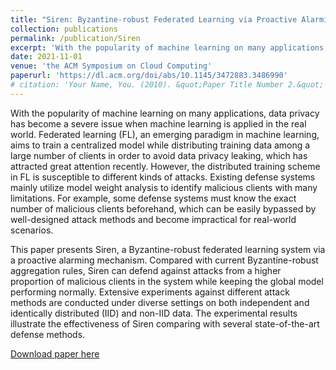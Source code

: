 ```yaml
---
title: "Siren: Byzantine-robust Federated Learning via Proactive Alarming"
collection: publications
permalink: /publication/Siren
excerpt: 'With the popularity of machine learning on many applications, data privacy has become a severe issue when machine learning is applied in the real world. Federated learning (FL), an emerging paradigm in machine learning, aims to train a centralized model while distributing training data among a large number of clients in order to avoid data privacy leaking, which has attracted great attention recently. However, the distributed training scheme in FL is susceptible to different kinds of attacks. Existing defense systems mainly utilize model weight analysis to identify malicious clients with many limitations. For example, some defense systems must know the exact number of malicious clients beforehand, which can be easily bypassed by well-designed attack methods and become impractical for real-world scenarios...'
date: 2021-11-01
venue: 'the ACM Symposium on Cloud Computing'
paperurl: 'https://dl.acm.org/doi/abs/10.1145/3472883.3486990'
# citation: 'Your Name, You. (2010). &quot;Paper Title Number 2.&quot; <i>Journal 1</i>. 1(2).'
---
```

With the popularity of machine learning on many applications, data privacy has become a severe issue when machine learning is applied in the real world. Federated learning (FL), an emerging paradigm in machine learning, aims to train a centralized model while distributing training data among a large number of clients in order to avoid data privacy leaking, which has attracted great attention recently. However, the distributed training scheme in FL is susceptible to different kinds of attacks. Existing defense systems mainly utilize model weight analysis to identify malicious clients with many limitations. For example, some defense systems must know the exact number of malicious clients beforehand, which can be easily bypassed by well-designed attack methods and become impractical for real-world scenarios.

This paper presents Siren, a Byzantine-robust federated learning system via a proactive alarming mechanism. Compared with current Byzantine-robust aggregation rules, Siren can defend against attacks from a higher proportion of malicious clients in the system while keeping the global model performing normally. Extensive experiments against different attack methods are conducted under diverse settings on both independent and identically distributed (IID) and non-IID data. The experimental results illustrate the effectiveness of Siren comparing with several state-of-the-art defense methods.

[Download paper here](https://dl.acm.org/doi/pdf/10.1145/3472883.3486990?casa_token=nXd8gc3VjSMAAAAA:mEcPNuaLTiiLponIsuK7P3JCDxKgt1cb_tZlAati74SWcmyvJGZmvVzBZvVchAk6g-j_XSeFn9KxxQ)

<!-- Recommended citation:
'''
@inproceedings{guo2021siren,
  title={Siren: Byzantine-robust Federated Learning via Proactive Alarming},
  author={Guo, Hanxi and Wang, Hao and Song, Tao and Hua, Yang and Lv, Zhangcheng and Jin, Xiulang and Xue, Zhengui and Ma, Ruhui and Guan, Haibing},
  booktitle={Proceedings of the ACM Symposium on Cloud Computing},
  pages={47--60},
  year={2021}
}
''' -->